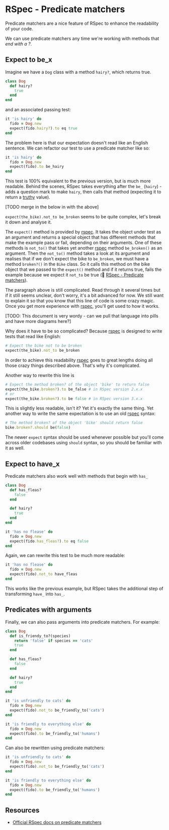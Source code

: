 # RSpec - Predicate matchers

Predicate matchers are a nice feature of RSpec to enhance the readability of your code.

We can use predicate matchers any time we're working with methods that *end with a ?*.

## Expect to be_x

Imagine we have a `Dog` class with a method `hairy?`, which returns true.

```ruby
class Dog
  def hairy?
    true
  end
end
```

and an associated passing test:

```ruby
it 'is hairy' do
  fido = Dog.new
  expect(fido.hairy?).to eq true
end
```

The problem here is that our expectation doesn't read like an English sentence. We can refactor our test to use a predicate matcher like so:

```ruby
it 'is hairy' do
  fido = Dog.new
  expect(fido).to be_hairy
end
```

This test is 100% equivalent to the previous version, but is much more readable. Behind the scenes, RSpec takes everything after the `be_` (`hairy`) - adds a question mark to make `hairy`, then calls that method (expecting it to return a [truthy](https://github.com/makersacademy/course/blob/master/pills/boolean.md) value).

[TODO merge in the below in with the above]

`expect(the_bike).not_to be_broken` seems to be quite complex, let's break it down and analyse it.

The `expect()` method is provided by [rspec](http://rspec.info). It takes the object under test as an argument and returns a special object that has different methods that make the example pass or fail, depending on their arguments. One of these methods is `not_to()` that takes yet another [rspec](http://rspec.info) method `be_broken()` as an argument. Then the `not_to()` method takes a look at its argument and realises that if we don't expect the bike to `be_broken`, we must have a method `broken?()` in the `Bike` class. So it calls this method on the bike object that we passed to the `expect()` method and if it returns true, fails the example because we expect it `not_to` be true (:pill: [RSpec - Predicate matchers](https://github.com/makersacademy/course/blob/master/pills/rspec_predicate.md)).

The paragraph above is still complicated. Read through it several times but if it still seems unclear, don't worry, it's a bit advanced for now. We still want to explain it so that you know that this line of code is some crazy magic. Once you get more experience with [rspec](http://rspec.info), you'll get used to how it works.

[TODO: This document is very wordy - can we pull that language into pills and have more diagrams here?]

Why does it have to be so complicated? Because [rspec](http://rspec.info) is designed to write tests that read like English:

````ruby
# Expect the bike not to be broken
expect(the_bike).not_to be_broken
````

In order to achieve this readability [rspec](http://rspec.info) goes to great lengths doing all those crazy things described above. That's why it's complicated.

Another way to rewrite this line is

```ruby
# Expect the method broken? of the object 'bike' to return false
expect(the_bike.broken?).to be_false # in RSpec version 2.x.x
# or
expect(the_bike.broken?).to be false # in RSpec version 3.x.x
````

This is slightly less readable, isn't it? Yet it's exactly the same thing. Yet another way to write the same expectation is to use an old [rspec](http://rspec.info) syntax:

````ruby
# The method broken? of the object 'bike' should return false
bike.broken?.should be(false)
````

The newer `expect` syntax should be used whenever possible but you'll come across older codebases using `should` syntax, so you should be familiar with it as well.


## Expect to have_x

Predicate matchers also work well with methods that begin with `has_`

```ruby
class Dog
  def has_fleas?
    false
  end

  def hairy?
    true
  end
end
```

```ruby
it 'has no flease' do
  fido = Dog.new
  expect(fido.has_fleas?).to eq false
end
```

Again, we can rewrite this test to be much more readable:

```ruby
it 'has no flease' do
  fido = Dog.new
  expect(fido).not_to have_fleas
end
```

This works like the previous example, but RSpec takes the additional step of transforming `have_` into `has_`.

## Predicates with arguments

Finally, we can also pass arguments into predicate matchers. For example:

```ruby
class Dog
  def is_friendy_to?(species)
    return 'false' if species == 'cats'
    true
  end

  def has_fleas?
    false
  end

  def hairy?
    true
  end
end
```

```ruby
it 'is unfriendly to cats' do
  fido = Dog.new
  expect(fido).not_to be_friendly_to('cats')
end

it 'is friendly to everything else' do
  fido = Dog.new
  expect(fido).to be_friendly_to('humans')
end
```

Can also be rewritten using predicate matchers:

```ruby
it 'is unfriendly to cats' do
  fido = Dog.new
  expect(fido).not_to be_friendly_to('cats')
end

it 'is friendly to everything else' do
  fido = Dog.new
  expect(fido).to be_friendly_to('humans')
end
```

## Resources

- [Official RSpec docs on predicate matchers](https://www.relishapp.com/rspec/rspec-expectations/v/3-0/docs/built-in-matchers/predicate-matchers)
